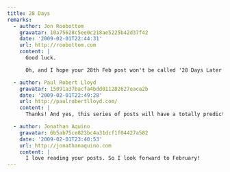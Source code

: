 ```yaml
---
title: 28 Days
remarks:
  - author: Jon Roobottom
    gravatar: 10a75628c5ee0c218ae5225b42d37f42
    date: '2009-02-01T22:44:31'
    url: http://roobottom.com
    content: |
      Good luck.

      Oh, and I hope your 28th Feb post won't be called '28 Days Later'... or have I just spoiled that for you?

  - author: Paul Robert Lloyd
    gravatar: 15091a37bacfa4bdd011282627eaca2b
    date: '2009-02-01T22:49:28'
    url: http://paulrobertlloyd.com/
    content: |
      Thanks! And yes, this series of posts will have a totally predictable outcome -- damn you!

  - author: Jonathan Aquino
    gravatar: 6b5ab75ce823bc4a31dcf1f04427a582
    date: '2009-02-01T23:40:53'
    url: http://jonathanaquino.com
    content: |
      I love reading your posts. So I look forward to February!
---
```

